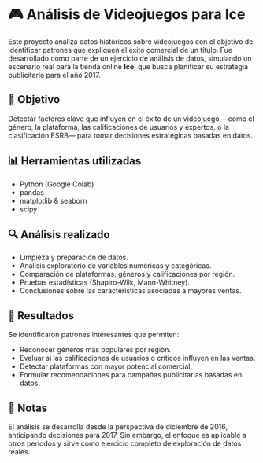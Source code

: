 # 🎮 Análisis de Videojuegos para Ice

Este proyecto analiza datos históricos sobre videojuegos con el objetivo de identificar patrones que expliquen el éxito comercial de un título. Fue desarrollado como parte de un ejercicio de análisis de datos, simulando un escenario real para la tienda online **Ice**, que busca planificar su estrategia publicitaria para el año 2017.

## 🧠 Objetivo

Detectar factores clave que influyen en el éxito de un videojuego —como el género, la plataforma, las calificaciones de usuarios y expertos, o la clasificación ESRB— para tomar decisiones estratégicas basadas en datos.

## 📊 Herramientas utilizadas

- Python (Google Colab)
- pandas
- matplotlib & seaborn
- scipy

## 🔍 Análisis realizado

- Limpieza y preparación de datos.
- Análisis exploratorio de variables numéricas y categóricas.
- Comparación de plataformas, géneros y calificaciones por región.
- Pruebas estadísticas (Shapiro-Wilk, Mann-Whitney).
- Conclusiones sobre las características asociadas a mayores ventas.

## 🚀 Resultados

Se identificaron patrones interesantes que permiten:

- Reconocer géneros más populares por región.
- Evaluar si las calificaciones de usuarios o críticos influyen en las ventas.
- Detectar plataformas con mayor potencial comercial.
- Formular recomendaciones para campañas publicitarias basadas en datos.

## 📌 Notas

El análisis se desarrolla desde la perspectiva de diciembre de 2016, anticipando decisiones para 2017. Sin embargo, el enfoque es aplicable a otros periodos y sirve como ejercicio completo de exploración de datos reales.

